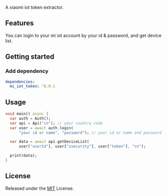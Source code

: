 <!-- 
This README describes the package. If you publish this package to pub.dev,
this README's contents appear on the landing page for your package.

For information about how to write a good package README, see the guide for
[writing package pages](https://dart.dev/guides/libraries/writing-package-pages). 

For general information about developing packages, see the Dart guide for
[creating packages](https://dart.dev/guides/libraries/create-library-packages)
and the Flutter guide for
[developing packages and plugins](https://flutter.dev/developing-packages). 
-->

A xiaomi iot token extractor.

## Features

You can login to your mi iot account by your id & password, and get device list. 

## Getting started
### Add dependency

```yaml
dependencies:
  mi_iot_token: ^0.0.1
```

## Usage

```dart
void main() async {
  var auth = Auth();
  var api = Api("cn"); // your country code
  var user = await auth.login(
      "your id or name", "password"); // your id or name and password

  var data = await api.getDeviceList(
      user["userId"], user["ssecurity"], user["token"], "cn");

  print(data);
}
```
## License

Released under the [MIT](https://kujohnln.mit-license.org) License.